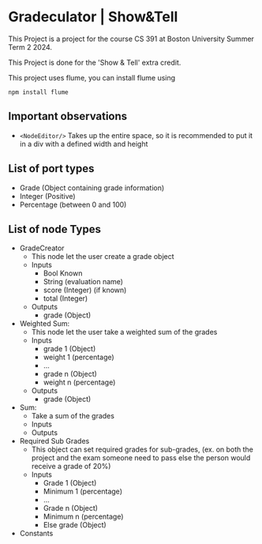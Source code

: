 # Gradeculator | Show&Tell
This Project is a project for the course
CS 391 at Boston University Summer Term 2 2024.

This Project is done for the 'Show & Tell' extra credit.

This project uses flume, you can install flume using
```shell
npm install flume
```

## Important observations
- ``<NodeEditor/>`` Takes up the entire space, so it is recommended to put it in a div with a defined width and height

## List of port types
- Grade (Object containing grade information)
- Integer (Positive)
- Percentage (between 0 and 100)

## List of node Types
- GradeCreator
    - This node let the user create a grade object
    - Inputs
        - Bool Known
        - String (evaluation name)
        - score (Integer) (if known)
        - total (Integer)
    - Outputs
        - grade (Object)
- Weighted Sum:
    - This node let the user take a weighted sum of the grades
    - Inputs
        - grade 1 (Object)
        - weight 1 (percentage)
        - ...
        - grade n (Object)
        - weight n (percentage)
    - Outputs
        - grade (Object)
- Sum:
  - Take a sum of the grades
  - Inputs
  - Outputs
- Required Sub Grades
    - This object can set required grades for sub-grades, (ex. on both the project and the exam someone need to pass else the person would receive a grade of 20%)
    - Inputs
        - Grade 1 (Object)
        - Minimum 1 (percentage)
        - ...
        - Grade n (Object)
        - Minimum n (percentage)
        - Else grade (Object)
- Constants